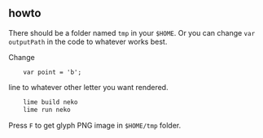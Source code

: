 
## howto

There should be a folder named `tmp` in your `$HOME`. Or you can change `var outputPath` in the code to whatever works best.

Change

```.haxe
    var point = 'b';
```

line to whatever other letter you want rendered.

```.bash
    lime build neko
    lime run neko
```

Press `F` to get glyph PNG image in `$HOME/tmp` folder.
